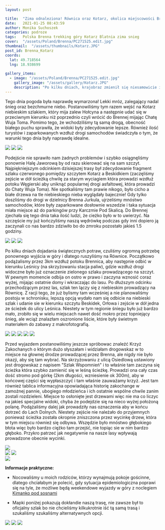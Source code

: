 ```yaml
---
layout: post

title:  "Zima odnaleziona! Równica oraz Kotarz, okolica miejscowości Brenna"
date:   2021-01-25 08:43:59
author: Monika Suchoszek
categories: podroze
tags:	Polska Brenna trekking góry Kotarz Blatnia zima snieg
cover:  "/assets/Poland/Brenna/PC271525.edit.jpg"
thumbnail:  "/assets/thumbnails/Kotarz.JPG"
post_id: Brenna_Kotarz
coords:
  lat: 49.718564
  lng: 18.938699
  
gallery_items:
  - image: "/assets/Poland/Brenna/PC271525.edit.jpg"
    gallery_image: "/assets/gallery/Kotarz.JPG"
    description: "Po kilku dniach, krajobraz zmienił się niesamowicie i czuliśmy się jak w środku prawdziwej zimy, droga na Kotarz, Brenna"
---
```


Tego dnia pogoda była naprawdę wymarzona! Lekki mróz, zalegający nadal śnieg oraz bezchmurne niebo. Postanowiliśmy
tym razem wejść na Kotarz niebieskim szlakiem, który mija zalew Hołcyna a następnie udać się w przeciwnym kierunku niż 
poprzednio czyli wrócić do Brennej mijając Chatę Wuja Toma. Pomimo tego, że wchodziliśmy tą samą drogą, obecność białego 
puchu sprawiła, że widoki były zdecydowanie lepsze. Również ilość turystów i zaparkowanych wzdłuż drogi samochodów 
świadczyła o tym, że warunki tego dnia były naprawdę idealne. 

<img src="/assets/Poland/Brenna/PC271503.edit.jpg" />
<img src="/assets/Poland/Brenna/PC271507.edit.jpg" />
<img src="/assets/Poland/Brenna/PC271520.edit.jpg" />

Podejście nie sprawiło nam żadnych problemów i szybko osiągnęliśmy ponownie Halę Jaworową by od razu skierować się na sam szczyt.
Najpiękniejszym odcinkiem dzisiejszej trasy był zdecydowanie fragment szlaku czerwonego pomiędzy szczytem Kotarz a Beskidkiem 
(zaczęliśmy zejście w dół ścieżką chwilę za starym wyciagiem która prowadzi wzdłuż potoku Węgierski aby uniknąć popularnej drogi 
asfaltowej, która prowadzi do Chaty Wuja Toma). Nie spotkaliśmy tam prawie nikogo, było cicho a białe drzewa na tle niebieskiego 
nieba wyglądały bajecznie! Gdy tylko doszliśmy do drogi w dzielnicy Brenna Jurkula, ujrzeliśmy mnóstwo samochodów, które były 
zaparkowane dosłownie wszedzie i taka sytuacja miała miejsce aż do parkingów przy Karczmie Pod Skalicą. Do Brennej zjechała 
się tego dnia taka ilość ludzi, że cieżko było w to uwierzyć. Na szczęście my już kończyliśmy naszą wędrówkę podczas gdy inni dopiero 
ją zaczynali co nas bardzo zdziwiło bo do zmroku pozostało jakieś 1.5 godziny.

<img src="/assets/Poland/Brenna/PC271524.edit.jpg" />
<img src="/assets/Poland/Brenna/PC271525.edit.jpg" />  
<img src="/assets/Poland/Brenna/PC271536.edit.jpg" />

Po kilku dniach dojadania świątecznych potraw, czuliśmy ogromną potrzebę ponownego wyjścia w góry i dlatego ruszyliśmy na Równice.
Początkowo podążalismy przez 3km wzdłuż potoku Brennica, aby następnie odbić w kierunku Leśnicy (na skrzyżowaniu stacja paliw), gdzie
wzdłuż drogi widoczne było już oznaczenie zielonego szlaku prowadzącego na szczyt. W pewnym momencie odbija on ostro w prawo i
zaczyna wznosić coraz wyżej, mijając ostatnie domy i wkraczając do lasu. Po dłuższym odcinku przechodzącym przez las, szlak
ten lączy się z niebieskim prowadzący na Równicę. Z racji tego, że już bylismy tam wcześniej a nie planowaliśmy postoju w 
schronisku, lepszą opcją wydało nam się odbicie na niebieski szlak i udanie sie w kierunku szczytu Beskidek, Orłowa i zejście 
w dół jedna ze ścieżek do ulicy Leśnica. Niestety w tym regionie śniegu było już bardzo mało, zrobiło się w wielu miejscach nawet dość
mokro przez topniejący śnieg, ale wciąż znalazłam oszronione liście, które były świetnym materiałem do zabawy z makrofotografią. 

<img src="/assets/Poland/Brenna/P1011550.edit.jpg" />
<img src="/assets/Poland/Brenna/P1011555.edit.jpg" />
<img src="/assets/Poland/Brenna/P1011557.edit.jpg" />
<img src="/assets/Poland/Brenna/P1011567.edit.jpg" />
<img src="/assets/Poland/Brenna/P1011570.edit.jpg" />

Przed wyjazdem postanowiliśmy jeszcze spróbowac znaleźć Krzyż Zakochanych o którym dużo słyszałam i widziałam drogowskaz
w to miejsce na głownej drodze prowadzącej przez Brenna, ale nigdy nie było okazji, aby się tam wybrać. Na skrzyżowaniu z 
ulicą Osiedlową ustawiony jest drogowskaz z napisem "Szlak Wspomnień" i to właśnie tam zaczyna się ścieżka która szybko 
zamienić się w leśną ścieżkę. Prowadzi ona cały czas dość stromo pod górkę (2km długości, wzniesienie ok 300m), aby w 
końcowej części się wypłaszczyć i tam właśnie zauważamy krzyż. Jest tam również tablica informacyjna opowiadająca historię 
zakochange w zamożnej pannie, ubogiego młodzieńca i ich ostatnie wspólne chwile zanim zostali rozdzieleni. Miejsce to
osłonięte jest drzewami więc nie ma co liczyc na jakieś specjalne widoki, chyba że podejdzie się na nieco wyżej położoną 
polanę. Podążaliśmy dalej jak prowadziły nas oznaczenia aby w końcu dotrzeć do Lach Dolnych. Niestety zejście nie należało 
do przyjemnych ponieważ ścieżka została okropnie zniszczona przez wycinkę drzew, która w tym miejscu również się odbywa.
Wszędzie było mnóstwo głębokiego błota więc było bardzo ciężko tam przejść, nie topiąc sie w nim bardzo głęboko. Przykro 
patrzeć jak negatywnie na nasze lasy wpływają prowadzone obecnie wycinki. 

<img src="/assets/Poland/Brenna/P1021592.edit.jpg" />

<div class="row">
  <img src="/assets/Poland/Brenna/P1021593.edit.jpg" class="column-50" />
  <img src="/assets/Poland/Brenna/P1021594.edit.jpg" class="column-50" />
</div>

<img src="/assets/Poland/Brenna/P1021600.edit.jpg" />


__Informacje praktyczne:__

  * Nocowaliśmy u moich rodziców, którzy wynajmują pokoje gościnne, dlatego chciałabym je polecić, gdy sytuacja epidemiologiczna 
  poprawi się na tyle, że możliwe będą weekendowe wyjazdy w góry z noclegiem [Kimanko pod sosnami](https://https://kimanko-pod-sosnami.github.io/)
 
  
  * Mapki poniżej pokazują dokłandie naszą trasę, nie zawsze był to oficjalny szlak bo nie chcieliśmy kilkukrotnie iść tą samą trasą i 
  szukaliśmy szukaliśmy alternatywnych opcji.
  <img src="/assets/Poland/Brenna/Kotarz-Hata Wuja Toma.png" />
  <img src="/assets/Poland/Brenna/Rownica.png" />
  <img src="/assets/Poland/Brenna/Krzyz_zakochanych.png" />
  
  
  
